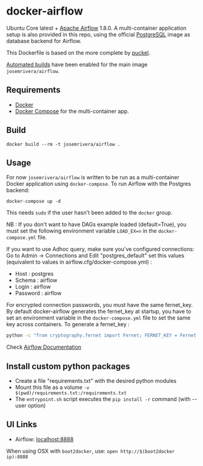 # docker-airflow

Ubuntu Core latest + [Apache Airflow](airflow.incubator.apache.org) 1.8.0. A 
multi-container application setup is also provided in this repo, using the 
official [PostgreSQL](https://hub.docker.com/_/postgres/) image as database 
backend for Airflow.

This Dockerfile is based on the more complete by [puckel](https://github.com/puckel/docker-airflow).

[Automated builds](https://registry.hub.docker.com/u/josemrivera/airflow/) have 
been enabled for the main image `josemrivera/airflow`.

## Requirements

* [Docker](https://www.docker.com/)
* [Docker Compose](https://docs.docker.com/compose/install/) for the 
multi-container app.

## Build

```
docker build --rm -t josemrivera/airflow .
```

## Usage

For now `josemrivera/airflow` is written to be run as a multi-container Docker
application using `docker-compose`. To run Airflow with the Postgres backend:

```
docker-compose up -d     
```

This needs `sudo` if the user hasn't been added to the `docker` group.

NB : If you don't want to have DAGs example loaded (default=True), you must set 
the following environment variable `LOAD_EX=n` in the `docker-compose.yml` file.


If you want to use Adhoc query, make sure you've configured connections:
Go to Admin -> Connections and Edit "postgres_default" set this values 
(equivalent to values in airflow.cfg/docker-compose.yml) :
- Host : postgres
- Schema : airflow
- Login : airflow
- Password : airflow

For encrypted connection passwords, you must have the same fernet_key. By 
default docker-airflow generates the fernet_key at startup, you have to set an 
environment variable in the `docker-compose.yml` file to set the same key across 
containers. To generate a fernet_key :

```bash
python -c "from cryptography.fernet import Fernet; FERNET_KEY = Fernet.generate_key().decode(); print FERNET_KEY"
```

Check [Airflow Documentation](https://pythonhosted.org/airflow/)

## Install custom python packages

- Create a file "requirements.txt" with the desired python modules
- Mount this file as a volume `-v $(pwd)/requirements.txt:/requirements.txt`
- The `entrypoint.sh` script executes the `pip install -r` command (with --user option)

## UI Links

- Airflow: [localhost:8888](http://localhost:8888/)

When using OSX with `boot2docker`, use: `open http://$(boot2docker ip):8888`